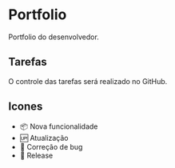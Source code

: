 # Portfolio
Portfolio do desenvolvedor.

## Tarefas 
O controle das tarefas será realizado no GitHub.

## Icones
- :package: Nova funcionalidade
- :up: Atualização
- :raised_hands: Correção de bug
- :checkered_flag: Release
